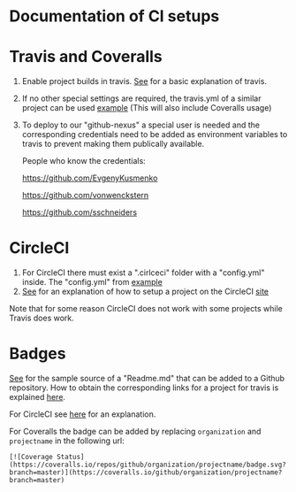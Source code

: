 # Documentation of CI setups

# Travis and Coveralls
1. Enable project builds in travis. [See](https://docs.travis-ci.com/user/getting-started/) for a basic explanation of travis.
2. If no other special settings are required, the travis.yml of a similar project can be used [example](https://github.com/EmbeddedMontiArc/EMAM2Cpp/blob/master/.travis.yml)
   (This will also include Coveralls usage)
3. To deploy to our "github-nexus" a special user is needed and the corresponding credentials need to be added 
   as environment variables to travis to prevent making them publically available.
   
   People who know the credentials:
   
   https://github.com/EvgenyKusmenko
   
   https://github.com/vonwenckstern
   
   https://github.com/sschneiders
   
# CircleCI
1. For CircleCI there must exist a ".cirlceci" folder with a "config.yml" inside.
   The "config.yml" from [example](https://github.com/EmbeddedMontiArc/EMAM2Cpp/blob/master/.circleci/config.yml) 
2. [See](https://circleci.com/docs/enterprise/quick-start/) for an explanation of how to setup a project on the CircleCI [site](https://circleci.com/)

Note that for some reason CircleCI does not work with some projects while Travis does work.

# Badges
[See](https://raw.githubusercontent.com/EmbeddedMontiArc/EMAM2Cpp/master/README.md) for the sample source of a "Readme.md" that can be added to a Github repository. How to obtain the corresponding links for a project for travis is explained [here](https://docs.travis-ci.com/user/status-images/).

For CircleCI see [here](https://circleci.com/docs/1.0/status-badges/) for an explanation.

For Coveralls the badge can be added by replacing `organization` and `projectname` in the following url:
```
[![Coverage Status](https://coveralls.io/repos/github/organization/projectname/badge.svg?branch=master)](https://coveralls.io/github/organization/projectname?branch=master)

```
